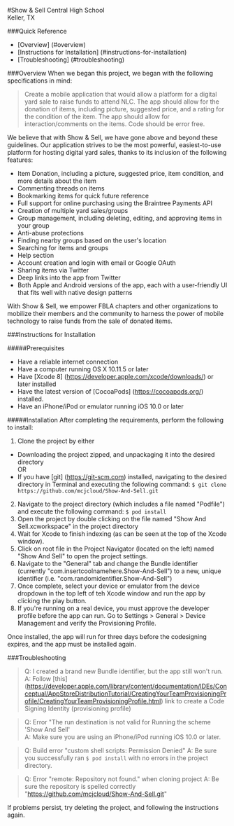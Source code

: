 #Show & Sell
Central High School  
Keller, TX

###Quick Reference
* [Overview] (#overview)
* [Instructions for Installation] (#instructions-for-installation)
* [Troubleshooting] (#troubleshooting)

###Overview
When we began this project, we began with the following specifications in mind:
>Create a mobile application that would allow a platform for a digital yard sale to raise funds to attend NLC. The app should allow for the donation of items, including picture, suggested price, and a rating for the condition of the item. The app should allow for interaction/comments on the items. Code should be error free.

We believe that with Show & Sell, we have gone above and beyond these guidelines. Our application strives to be the most powerful, easiest-to-use platform for hosting digital yard sales, thanks to its inclusion of the following features:

* Item Donation, including a picture, suggested price, item condition, and more details about the item
* Commenting threads on items
* Bookmarking items for quick future reference
* Full support for online purchasing using the Braintree Payments API
* Creation of multiple yard sales/groups
* Group management, including deleting, editing, and approving items in your group
* Anti-abuse protections
* Finding nearby groups based on the user's location
* Searching for items and groups
* Help section
* Account creation and login with email or Google OAuth
* Sharing items via Twitter
* Deep links into the app from Twitter
* Both Apple and Android versions of the app, each with a user-friendly UI that fits well with native design patterns

With Show & Sell, we empower FBLA chapters and other organizations to mobilize their members and the community to harness the power of mobile technology to raise funds from the sale of donated items.


###Instructions for Installation

#####Prerequisites

* Have a reliable internet connection
* Have a computer running OS X 10.11.5 or later
* Have [Xcode 8] (https://developer.apple.com/xcode/downloads/) or later installed
* Have the latest version of [CocoaPods] (https://cocoapods.org/) installed.
* Have an iPhone/iPod or emulator running iOS 10.0 or later

#####Installation
After completing the requirements, perform the following to install:

1. Clone the project by either
  * Downloading the project zipped, and unpackaging it into the desired directory  
  OR
  * If you have [git] (https://git-scm.com) installed, navigating to the desired directory in Terminal and executing the following command:  `$ git clone https://github.com/mcjcloud/Show-And-Sell.git`
2. Navigate to the project directory (which includes a file named "Podfile") and execute the following command:  `$ pod install` 
3. Open the project by double clicking on the file named "Show And Sell.xcworkspace" in the project directory
4. Wait for Xcode to finish indexing (as can be seen at the top of the Xcode window).
5. Click on root file in the Project Navigator (located on the left) named "Show And Sell" to open the project settings.
6. Navigate to the "General" tab and change the Bundle identifier (currently "com.insertcoolnamehere.Show-And-Sell") to a new, unique identifier (i.e. "com.randomidentifier.Show-And-Sell")
7. Once complete, select your device or emulator from the device dropdown in the top left of teh Xcode window and run the app by clicking the play button.
8. If you're running on a real device, you must approve the developer profile before the app can run. Go to Settings > General > Device Management and verify the Provisioning Profile.

Once installed, the app will run for three days before the codesigning expires, and the app must be installed again.


###Troubleshooting

> Q: I created a brand new Bundle identifier, but the app still won't run.  
> A: Follow [this] (https://developer.apple.com/library/content/documentation/IDEs/Conceptual/AppStoreDistributionTutorial/CreatingYourTeamProvisioningProfile/CreatingYourTeamProvisioningProfile.html) link to create a Code Signing Identity (provisioning profile)

> Q: Error "The run destination is not valid for Running the scheme 'Show And Sell'  
> A: Make sure you are using an iPhone/iPod running iOS 10.0 or later.

> Q: Build error "custom shell scripts: Permission Denied"
> A: Be sure you successfully ran `$ pod install` with no errors in the project directory.

> Q: Error "remote: Repository not found." when cloning project
> A: Be sure the repository is spelled correctly "https://github.com/mcjcloud/Show-And-Sell.git"

If problems persist, try deleting the project, and following the instructions again.
